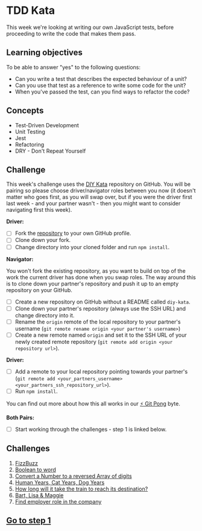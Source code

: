 # TDD Kata

This week we're looking at writing our own JavaScript tests, before proceeding to write the code that makes them pass.

## Learning objectives

To be able to answer "yes" to the following questions:

- Can you write a test that describes the expected behaviour of a unit?
- Can you use that test as a reference to write some code for the unit?
- When you've passed the test, can you find ways to refactor the code?

## Concepts

- Test-Driven Development
- Unit Testing
- Jest
- Refactoring
- DRY - Don't Repeat Yourself

## Challenge

This week's challenge uses the [DIY Kata](https://github.com/recode-course/Week9/DIYKATA) repository on GitHub. You will be pairing so please choose driver/navigator roles between you now (it doesn't matter who goes first, as you will swap over, but if you were the driver first last week - and your partner wasn't - then you might want to consider navigating first this week). 

**Driver:**

* [ ] Fork the [repository](https://github.com/MCRcodes/diy-kata) to your own GitHub profile.
* [ ] Clone down your fork.
* [ ] Change directory into your cloned folder and run `npm install`.

**Navigator:**

You won't fork the existing repository, as you want to build on top of the work the current driver has done when you swap roles. The way around this is to clone down your partner's repository and push it up to an empty repository on your GitHub.

* [ ] Create a new repository on GitHub without a README called `diy-kata`.
* [ ] Clone down your partner's repository (always use the SSH URL) and change directory into it.
* [ ] Rename the `origin` remote of the local repository to your partner's username (`git remote rename origin <your partner's username>`)
* [ ] Create a new remote named `origin` and set it to the SSH URL of your newly created remote repository (`git remote add origin <your repository url>`).

**Driver:**

* [ ] Add a remote to your local repository pointing towards your partner's (`git remote add <your_partners_username> <your_partners_ssh_repository_url>`).
* [ ] Run `npm install`.

You can find out more about how this all works in our [:zap: Git Pong](../bytes/git/git-pong.md) byte.

**Both Pairs:**

* [ ] Start working through the challenges - step 1 is linked below.

## Challenges

1. [FizzBuzz](walkthrough/1_FizzBuzz.md)
2. [Boolean to word](walkthrough/2_BooleanToWord.md)
3. [Convert a Number to a reversed Array of digits](walkthrough/3_Digits.md)
4. [Human Years, Cat Years, Dog Years](walkthrough/4_HumanCatDogYears.md)
5. [How long will it take the train to reach its destination?](walkthrough/5_ReachDestination.md)
6. [Bart, Lisa & Maggie](walkthrough/6_JoinNames.md)
7. [Find employer role in the company](walkthrough/7_EmployerRole.md)

## [Go to step 1](walkthrough/1_FizzBuzz.md)
